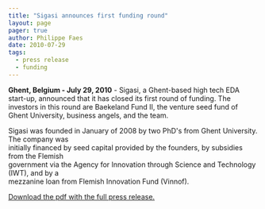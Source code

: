 ```yaml
---
title: "Sigasi announces first funding round"
layout: page 
pager: true
author: Philippe Faes
date: 2010-07-29
tags: 
  - press release
  - funding
---
```

<div class="content">
<p><strong>Ghent, Belgium - July 29, 2010</strong> - Sigasi, a Ghent-based high tech EDA start-up, announced that it has closed its first round of funding. The investors in this round are Baekeland Fund II, the venture seed fund of Ghent University, business angels, and the team.</p><p>Sigasi was founded in January of 2008 by two PhD's from Ghent University. The company was<br/>initially financed by seed capital provided by the founders, by subsidies from the Flemish<br/>government via the Agency for Innovation through Science and Technology (IWT), and by a<br/>mezzanine loan from Flemish Innovation Fund (Vinnof).</p><p><a href="/sites/www.sigasi.com/files/press-release-Funding-2010-07-29.pdf">Download the pdf with the full press release.</a></p>  </div>

